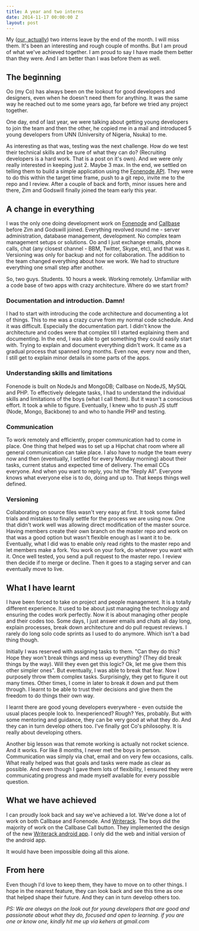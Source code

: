```yaml
---
title: A year and two interns
date: 2014-11-17 00:00:00 Z
layout: post
---
```


My ([our, actually](http://fonebaselabs.com)) two interns leave by the end of the month. I will miss them. It's been an interesting and rough couple of months. But I am proud of what we've achieved together. I am proud to say I have made them better than they were. And I am better than I was before them as well.

## The beginning

Oo (my Co) has always been on the lookout for good developers and designers, even when he doesn't need them for anything. It was the same way he reached out to me some years ago, far before we tried any project together.

One day, end of last year, we were talking about getting young developers to join the team and then the other, he copied me in a mail and introduced 5 young developers from UNN (University of Nigeria, Nsuka) to me.

As interesting as that was, testing was the next challenge. How do we test their technical skills and be sure of what they can do? (Recruiting developers is a hard work. That is a post on it's own). And we were only really interested in keeping just 2. Maybe 3 max. In the end, we settled on telling them to build a simple application using the [Fonenode API](https://fonenode.com/docs). They were to do this within the target time frame, push to a git repo, invite me to the repo and I review. After a couple of back and forth, minor issues here and there, Zim and Godswill finally joined the team early this year.

## A change in everything

I was the only one doing development work on [Fonenode](https://fonenode.com) and [Callbase](https://callbase.co/) before Zim and Godswill joined. Everything revolved round me - server administration, database management, development. No complex team management setups or solutions. Oo and I just exchange emails, phone calls, chat (any closest channel - BBM, Twitter, Skype, etc), and that was it. Versioning was only for backup and not for collaboration. The addition to the team changed everything about how we work. We had to structure everything one small step after another.

So, two guys. Students. 10 hours a week. Working remotely. Unfamiliar with a code base of two apps with crazy architecture. Where do we start from?

### Documentation and introduction. Damn! 

I had to start with introducing the code architecture and documenting a lot of things. This to me was a crazy curve from my normal code schedule. And it was difficult. Especially the documentation part. I didn't know the architecture and codes were that complex till I started explaining them and documenting. In the end, I was able to get something they could easily start with. Trying to explain and document everything didn't work. It came as a gradual process that spanned long months. Even now, every now and then, I still get to explain minor details in some parts of the apps.

### Understanding skills and limitations

Fonenode is built on NodeJs and MongoDB; Callbase on NodeJS, MySQL and PHP. To effectively delegate tasks, I had to understand the individual skills and limitations of the boys (what I call them). But it wasn't a conscious effort. It took a while to figure. Eventually, I knew who to push JS stuff (Node, Mongo, Backbone) to and who to handle PHP and testing.

### Communication

To work remotely and efficiently, proper communication had to come in place. One thing that helped was to set up a Hipchat chat room where all general communication can take place. I also have to nudge the team every now and then (eventually, I settled for every Monday morning) about their tasks, current status and expected time of delivery. The email CCs everyone. And when you want to reply, you hit the "Reply All". Everyone knows what everyone else is to do, doing and up to. That keeps things well defined.

### Versioning

Collaborating on source files wasn't very easy at first. It took some failed trials and mistakes to finally settle for the process we are using now. One that didn't work well was allowing direct modification of the master source. Having members create their own branch on the master repo and work on that was a good option but wasn't flexible enough as I want it to be. Eventually, what I did was to enable only read rights to the master repo and let members make a fork. You work on your fork, do whatever you want with it. Once well tested, you send a pull request to the master repo. I review then decide if to merge or decline. Then it goes to a staging server and can eventually move to live.

## What I have learnt

I have been forced to take on project and people management. It is a totally different experience. It used to be about just managing the technology and ensuring the codes work perfectly. Now it is about managing other people and their codes too. Some days, I just answer emails and chats all day long, explain processes, break down architecture and do pull request reviews. I rarely do long solo code sprints as I used to do anymore. Which isn't a bad thing though.

Initially I was reserved with assigning tasks to them. "Can they do this? Hope they won't break things and mess up everything? (They did break things by the way). Will they even get this logic? Ok, let me give them this other simpler ones". But eventually, I was able to break that fear. Now I purposely throw them complex tasks. Surprisingly, they get to figure it out many times. Other times, I come in later to break it down and put them through. I learnt to be able to trust their decisions and give them the freedom to do things their own way. 

I learnt there are good young developers everywhere - even outside the usual places people look to. Inexperienced? Rough? Yes, probably. But with some mentoring and guidance, they can be very good at what they do. And they can in turn develop others too. I've finally got Co's philosophy. It is really about developing others.

Another big lesson was that remote working is actually not rocket science. And it works. For like 8 months, I never met the boys in person. Communication was simply via chat, email and on very few occasions, calls. What really helped was that goals and tasks were made as clear as possible. And even though I gave them lots of flexibility, I ensured they were communicating progress and made myself available for every possible question.

## What we have achieved

I can proudly look back and say we've achieved a lot. We've done a lot of work on both Callbase and Fonenode. And [Writerack](http://writerack.com/). The boys did the majority of work on the Callbase Call button. They implemented the design of the new [Writerack android app](https://play.google.com/store/apps/details?id=com.writerack.android). I only did the web and initial version of the android app.  

It would have been impossible doing all this alone. 

## From here

Even though I'd love to keep them, they have to move on to other things. I hope in the nearest feature, they can look back and see this time as one that helped shape their future. And they can in turn develop others too.

*PS: We are always on the look out for young developers that are good and passionate about what they do, focused and open to learning. if you are one or know one, kindly hit me up via kehers at gmail.com*